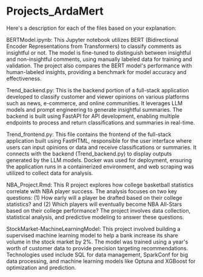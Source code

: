 # Projects_ArdaMert

Here's a description for each of the files based on your explanation:

BERTModel.ipynb:
This Jupyter notebook utilizes BERT (Bidirectional Encoder Representations from Transformers) to classify comments as insightful or not. The model is fine-tuned to distinguish between insightful and non-insightful comments, using manually labeled data for training and validation. The project also compares the BERT model's performance with human-labeled insights, providing a benchmark for model accuracy and effectiveness.

Trend_backend.py:
This is the backend portion of a full-stack application developed to classify customer and viewer opinions on various platforms such as news, e-commerce, and online communities. It leverages LLM models and prompt engineering to generate insightful summaries. The backend is built using FastAPI for API development, enabling multiple endpoints to process and return classifications and summaries in real-time.

Trend_frontend.py:
This file contains the frontend of the full-stack application built using FastHTML, responsible for the user interface where users can input opinions or data and receive classifications or summaries. It connects with the backend (Trend_backend.py) to display outputs generated by the LLM models. Docker was used for deployment, ensuring the application runs in a containerized environment, and web scraping was utilized to collect data for analysis.

NBA_Project.Rmd:
This R project explores how college basketball statistics correlate with NBA player success. The analysis focuses on two key questions: (1) How early will a player be drafted based on their college statistics? and (2) Which players will eventually become NBA All-Stars based on their college performance? The project involves data collection, statistical analysis, and predictive modeling to answer these questions.

StockMarket-MachineLearningModel:
This project involved building a supervised machine learning model to help a bank increase its share volume in the stock market by 2%. The model was trained using a year's worth of customer data to provide precision targeting recommendations. Technologies used include SQL for data management, SparkConf for big data processing, and machine learning models like Optuna and XGBoost for optimization and prediction.
